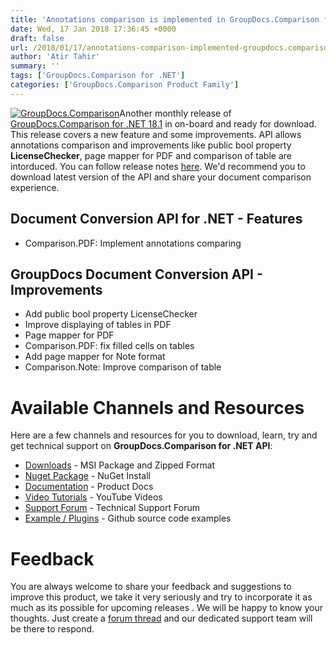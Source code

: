 ```yaml
---
title: 'Annotations comparison is implemented in GroupDocs.Comparison for .NET 18.1'
date: Wed, 17 Jan 2018 17:36:45 +0000
draft: false
url: /2018/01/17/annotations-comparison-implemented-groupdocs.comparison-.net-18.1/
author: 'Atir Tahir'
summary: ''
tags: ['GroupDocs.Comparison for .NET']
categories: ['GroupDocs.Comparison Product Family']
---
```


[![GroupDocs.Comparison](https://blog.groupdocs.com/wp-content/uploads/sites/4/2016/11/groupdocs-comparison-net.png)](https://www.groupdocs.com/products/comparison/net)Another monthly release of [GroupDocs.Comparison for .NET 18.1](https://products.groupdocs.com/comparison/net "Document Comparison API ") in on-board and ready for download. This release covers a new feature and some improvements. API allows annotations comparison and improvements like public bool property **LicenseChecker**, page mapper for PDF and comparison of table are intorduced. You can follow release notes [here](https://docs.groupdocs.com/display/comparisonnet/GroupDocs.Comparison+for+.NET+18.1+Release+Notes). We'd recommend you to download latest version of the API and share your document comparison experience.

## Document Conversion API for .NET - Features

*   Comparison.PDF: Implement annotations comparing

## GroupDocs Document Conversion API - Improvements

*   Add public bool property LicenseChecker
*   Improve displaying of tables in PDF
*   Page mapper for PDF
*   Comparison.PDF: fix filled cells on tables
*   Add page mapper for Note format
*   Comparison.Note: Improve comparison of table

# Available Channels and Resources

Here are a few channels and resources for you to download, learn, try and get technical support on **GroupDocs.Comparison for .NET API**:

*   [Downloads](http://downloads.groupdocs.com/comparison/net "Dwonloads;") - MSI Package and Zipped Format
*   [Nuget Package](https://www.nuget.org/packages/GroupDocs.Comparison/ "GroupDocs.Comparison for .NET NuGet") - NuGet Install
*   [Documentation](https://docs.groupdocs.com/display/comparisonnet/Home "Product Documentation") - Product Docs
*   [Video Tutorials](https://www.youtube.com/playlist?list=PL25CTxMCj5vOrXYlrJ-bgzi_b3GVS4juO "GroupDocs.Comparison for .NET Videos") - YouTube Videos
*   [Support Forum](https://forum.groupdocs.com/c/comparison "GroupDocs.Comparison for .NET Forum") - Technical Support Forum
*   [Example / Plugins](https://github.com/groupdocs-comparison/GroupDocs.Comparison-for-.NET "GroupDocs.Comparison for .NET Github") - Github source code examples

# Feedback

You are always welcome to share your feedback and suggestions to improve this product, we take it very seriously and try to incorporate it as much as its possible for upcoming releases . We will be happy to know your thoughts. Just create a [forum thread](https://forum.groupdocs.com/c/comparison) and our dedicated support team will be there to respond.





